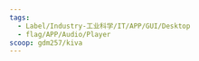 ```yaml
---
tags:
  - Label/Industry-工业科学/IT/APP/GUI/Desktop
  - flag/APP/Audio/Player
scoop: gdm257/kiva
---
```

